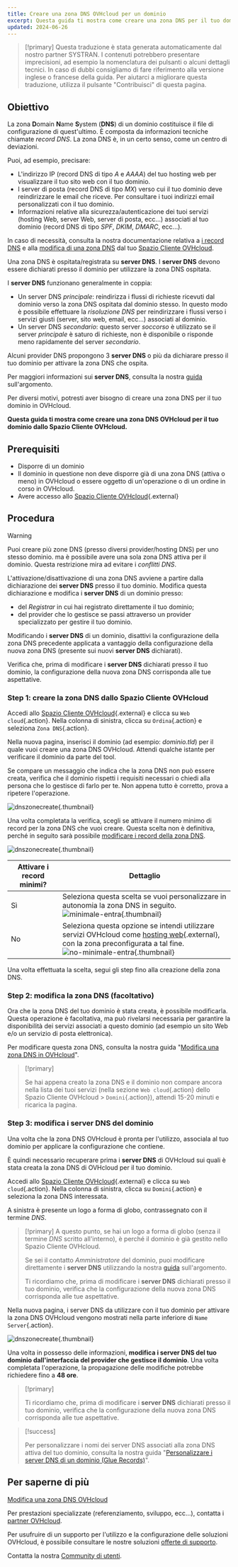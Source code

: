 ```yaml
---
title: Creare una zona DNS OVHcloud per un dominio
excerpt: Questa guida ti mostra come creare una zona DNS per il tuo dominio dallo Spazio Cliente OVHcloud
updated: 2024-06-26
---
```


> [!primary]
> Questa traduzione è stata generata automaticamente dal nostro partner SYSTRAN. I contenuti potrebbero presentare imprecisioni, ad esempio la nomenclatura dei pulsanti o alcuni dettagli tecnici. In caso di dubbi consigliamo di fare riferimento alla versione inglese o francese della guida. Per aiutarci a migliorare questa traduzione, utilizza il pulsante "Contribuisci" di questa pagina.
>

## Obiettivo

La zona **D**omain **N**ame **S**ystem (**DNS**) di un dominio costituisce il file di configurazione di quest'ultimo. È composta da informazioni tecniche chiamate *record DNS*. La zona DNS è, in un certo senso, come un centro di deviazioni.

Puoi, ad esempio, precisare:

- L'indirizzo IP (record DNS di tipo *A* e *AAAA*) del tuo hosting web per visualizzare il tuo sito web con il tuo dominio.
- I server di posta (record DNS di tipo *MX*) verso cui il tuo dominio deve reindirizzare le email che riceve. Per consultare i tuoi indirizzi email personalizzati con il tuo dominio.
- Informazioni relative alla sicurezza/autenticazione dei tuoi servizi (hosting Web, server Web, server di posta, ecc...) associati al tuo dominio (record DNS di tipo *SPF*, *DKIM*, *DMARC*, ecc...).

In caso di necessità, consulta la nostra documentazione relativa a [i record DNS](/pages/web_cloud/domains/dns_zone_records) e alla [modifica di una zona DNS](/pages/web_cloud/domains/dns_zone_edit) dal tuo [Spazio Cliente OVHcloud](/links/manager).

Una zona DNS è ospitata/registrata su **server DNS**. I **server DNS** devono essere dichiarati presso il dominio per utilizzare la zona DNS ospitata. 

I **server DNS** funzionano generalmente in coppia:

- Un server DNS *principale*: reindirizza i flussi di richieste ricevuti dal dominio verso la zona DNS ospitata dal dominio stesso. In questo modo è possibile effettuare la *risoluzione DNS* per reindirizzare i flussi verso i servizi giusti (server, sito web, email, ecc...) associati al dominio.
- Un server DNS *secondario*: questo server *soccorso* è utilizzato se il server *principale* è saturo di richieste, non è disponibile o risponde meno rapidamente del server *secondario*.

Alcuni provider DNS propongono 3 **server DNS** o più da dichiarare presso il tuo dominio per attivare la zona DNS che ospita.

Per maggiori informazioni sui **server DNS**, consulta la nostra [guida](/pages/web_cloud/domains/dns_server_general_information) sull'argomento.

Per diversi motivi, potresti aver bisogno di creare una zona DNS per il tuo dominio in OVHcloud.

**Questa guida ti mostra come creare una zona DNS OVHcloud per il tuo dominio dallo Spazio Cliente OVHcloud.**

## Prerequisiti

- Disporre di un dominio
- Il dominio in questione non deve disporre già di una zona DNS (attiva o meno) in OVHcloud o essere oggetto di un'operazione o di un ordine in corso in OVHcloud.
- Avere accesso allo [Spazio Cliente OVHcloud](/links/manager){.external}

## Procedura

> [!warning]
>
> Puoi creare più zone DNS (presso diversi provider/hosting DNS) per uno stesso dominio. ma è possibile avere una sola zona DNS attiva per il dominio. Questa restrizione mira ad evitare i *conflitti DNS*.
>
> L'attivazione/disattivazione di una zona DNS avviene a partire dalla dichiarazione dei **server DNS** presso il tuo dominio. Modifica questa dichiarazione e modifica i **server DNS** di un dominio presso: 
>
> - del *Registrar* in cui hai registrato direttamente il tuo dominio;
> - del provider che lo gestisce se passi attraverso un provider specializzato per gestire il tuo dominio.
>
> Modificando i **server DNS** di un dominio, disattivi la configurazione della zona DNS precedente applicata a vantaggio della configurazione della nuova zona DNS (presente sui nuovi **server DNS** dichiarati).
>
> Verifica che, prima di modificare i **server DNS** dichiarati presso il tuo dominio, la configurazione della nuova zona DNS corrisponda alle tue aspettative.
>

### Step 1: creare la zona DNS dallo Spazio Cliente OVHcloud

Accedi allo [Spazio Cliente OVHcloud](/links/manager){.external} e clicca su `Web cloud`{.action}. Nella colonna di sinistra, clicca su `Ordina`{.action} e seleziona `Zona DNS`{.action}.

Nella nuova pagina, inserisci il dominio (ad esempio: *dominio.tld*) per il quale vuoi creare una zona DNS OVHcloud. Attendi qualche istante per verificare il dominio da parte del tool.

Se compare un messaggio che indica che la zona DNS non può essere creata, verifica che il dominio rispetti i requisiti necessari o chiedi alla persona che lo gestisce di farlo per te. Non appena tutto è corretto, prova a ripetere l'operazione.

![dnszonecreate](images/adding-a-dns-zone.png){.thumbnail}

Una volta completata la verifica, scegli se attivare il numero minimo di record per la zona DNS che vuoi creare. Questa scelta non è definitiva, perché in seguito sarà possibile [modificare i record della zona DNS](/pages/web_cloud/domains/dns_zone_edit).

![dnszonecreate](images/adding-a-dns-zone-step-2.png){.thumbnail}

|Attivare i record minimi?|Dettaglio|
|---|---|
|Sì|Seleziona questa scelta se vuoi personalizzare in autonomia la zona DNS in seguito.</br>![minimale-entra](images/dashboard-minimal-entries.png){.thumbnail}|
|No|Seleziona questa opzione se intendi utilizzare servizi OVHcloud come [hosting web](/links/web/hosting){.external}, con la zona preconfigurata a tal fine.</br>![no-minimale-entra](images/dashboard-ovh-full-entries.png){.thumbnail}|

Una volta effettuata la scelta, segui gli step fino alla creazione della zona DNS.

### Step 2: modifica la zona DNS (facoltativo)

Ora che la zona DNS del tuo dominio è stata creata, è possibile modificarla. Questa operazione è facoltativa, ma può rivelarsi necessaria per garantire la disponibilità dei servizi associati a questo dominio (ad esempio un sito Web e/o un servizio di posta elettronica).

Per modificare questa zona DNS, consulta la nostra guida "[Modifica una zona DNS in OVHcloud](/pages/web_cloud/domains/dns_zone_edit)".

> [!primary]
>
> Se hai appena creato la zona DNS e il dominio non compare ancora nella lista dei tuoi servizi (nella sezione `Web cloud`{.action} dello Spazio Cliente OVHcloud > `Domini`{.action}), attendi 15-20 minuti e ricarica la pagina.
>

### Step 3: modifica i server DNS del dominio

Una volta che la zona DNS OVHcloud è pronta per l'utilizzo, associala al tuo dominio per applicare la configurazione che contiene. 

È quindi necessario recuperare prima i **server DNS** di OVHcloud sui quali è stata creata la zona DNS di OVHcloud per il tuo dominio.

Accedi allo [Spazio Cliente OVHcloud](/links/manager){.external} e clicca su `Web cloud`{.action}. Nella colonna di sinistra, clicca su `Domini`{.action} e seleziona la zona DNS interessata. 

A sinistra è presente un logo a forma di globo, contrassegnato con il termine *DNS*. 

> [!primary]
> A questo punto, se hai un logo a forma di globo (senza il termine *DNS* scritto all'interno), è perché il dominio è già gestito nello Spazio Cliente OVHcloud. 
>
> Se sei il contatto *Amministratore* del dominio, puoi modificare direttamente i **server DNS** utilizzando la nostra [guida](/pages/web_cloud/domains/dns_server_edit) sull'argomento.
>
> Ti ricordiamo che, prima di modificare i **server DNS** dichiarati presso il tuo dominio, verifica che la configurazione della nuova zona DNS corrisponda alle tue aspettative.
>

Nella nuova pagina, i server DNS da utilizzare con il tuo dominio per attivare la zona DNS OVHcloud vengono mostrati nella parte inferiore di `Name Server`{.action}.

![dnszonecreate](images/name-servers.png){.thumbnail}

Una volta in possesso delle informazioni, **modifica i server DNS del tuo dominio dall'interfaccia del provider che gestisce il dominio**. Una volta completata l'operazione, la propagazione delle modifiche potrebbe richiedere fino a **48 ore**.

> [!primary]
>
> Ti ricordiamo che, prima di modificare i **server DNS** dichiarati presso il tuo dominio, verifica che la configurazione della nuova zona DNS corrisponda alle tue aspettative.
>

> [!success]
>
> Per personalizzare i nomi dei server DNS associati alla zona DNS attiva del tuo dominio, consulta la nostra guida "[Personalizzare i server DNS di un dominio (Glue Records)](/pages/web_cloud/domains/glue_registry)".
>

## Per saperne di più

[Modifica una zona DNS OVHcloud](/pages/web_cloud/domains/dns_zone_edit)

Per prestazioni specializzate (referenziamento, sviluppo, ecc...), contatta i [partner OVHcloud](/links/partner).

Per usufruire di un supporto per l'utilizzo e la configurazione delle soluzioni OVHcloud, è possibile consultare le nostre soluzioni [offerte di supporto](/links/support).

Contatta la nostra [Community di utenti](/links/community).